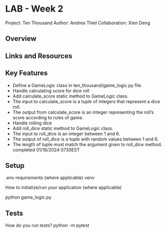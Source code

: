 # LAB - Week 2

Project: Ten Thousand
Author: Andrea Thiel
Collaboration: Xien Deng

## Overview


## Links and Resources

## Key Features

- Define a GameLogic class in ten_thousand/game_logic.py file.
- Handle calculating score for dice roll
- Add calculate_score static method to GameLogic class.
- The input to calculate_score is a tuple of integers that represent a dice roll.
- The output from calculate_score is an integer representing the roll’s score according to rules of game.
- Handle rolling dice
- Add roll_dice static method to GameLogic class.
- The input to roll_dice is an integer between 1 and 6.
- The output of roll_dice is a tuple with random values between 1 and 6.
- The length of tuple must match the argument given to roll_dice method.
completed 01/16/2024 0730EST

## Setup

.env requirements (where applicable)
venv

How to initialize/run your application (where applicable)

<!-- the initialize is not working. spoke with JB and he said we'll go over it in class on 1/17 -->
python game_logic.py

## Tests

How do you run tests? python -m pytest  

